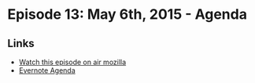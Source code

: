 # Episode 13: May 6th, 2015 - Agenda

## Links
* [Watch this episode on air mozilla](https://air.mozilla.org/the-joy-of-coding-mconley-livehacks-on-firefox-episode-13/)
* [Evernote Agenda](https://www.evernote.com/l/AbKO_91--cdChbe44gaFnmPEqB6xIlkMWFE)
